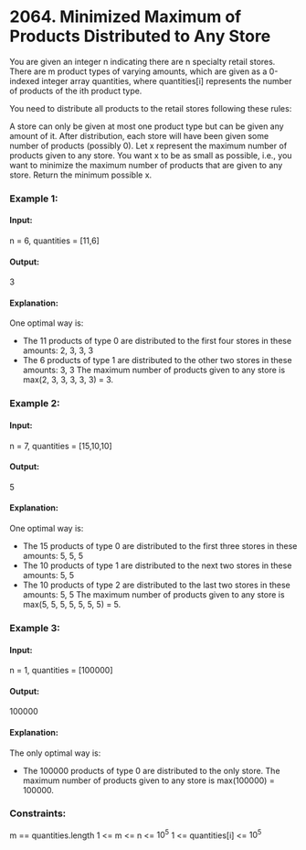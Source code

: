 # 2064. Minimized Maximum of Products Distributed to Any Store
You are given an integer n indicating there are n specialty retail stores. There are m product types of varying amounts, which are given as a 0-indexed integer array quantities, where quantities[i] represents the number of products of the ith product type.

You need to distribute all products to the retail stores following these rules:

A store can only be given at most one product type but can be given any amount of it.
After distribution, each store will have been given some number of products (possibly 0). Let x represent the maximum number of products given to any store. You want x to be as small as possible, i.e., you want to minimize the maximum number of products that are given to any store.
Return the minimum possible x.

### Example 1:
#### Input:
n = 6, quantities = [11,6]
#### Output:
3
#### Explanation:
One optimal way is:
- The 11 products of type 0 are distributed to the first four stores in these amounts: 2, 3, 3, 3
- The 6 products of type 1 are distributed to the other two stores in these amounts: 3, 3
The maximum number of products given to any store is max(2, 3, 3, 3, 3, 3) = 3.

### Example 2:
#### Input:
n = 7, quantities = [15,10,10]
#### Output:
5
#### Explanation:
One optimal way is:
- The 15 products of type 0 are distributed to the first three stores in these amounts: 5, 5, 5
- The 10 products of type 1 are distributed to the next two stores in these amounts: 5, 5
- The 10 products of type 2 are distributed to the last two stores in these amounts: 5, 5
The maximum number of products given to any store is max(5, 5, 5, 5, 5, 5, 5) = 5.

### Example 3:
#### Input:
n = 1, quantities = [100000]
#### Output:
100000
#### Explanation:
The only optimal way is:
- The 100000 products of type 0 are distributed to the only store.
The maximum number of products given to any store is max(100000) = 100000.
 
### Constraints:
m == quantities.length
1 <= m <= n <= $`10^5`$
1 <= quantities[i] <= $`10^5`$

